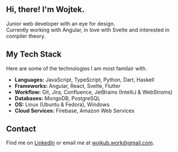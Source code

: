 ## Hi, there! I'm Wojtek.
Junior web developer with an eye for design.<br/>
Currently working with Angular, in love with Svelte and interested in compiler theory.

## My Tech Stack

Here are some of the technologies I am most familair with.

- **Languages:** JavaScript, TypeScript, Python, Dart, Haskell
- **Frameworks:** Angular, React, Svelte, Flutter
- **Workflow:** Git, Jira, Confluence, JetBrains (IntelliJ & WebStroms)
- **Databases:** MongoDB, PostgreSQL
- **OS:** Linux (Ubuntu & Fedora), Windows
- **Cloud Services:** Firebase, Amazon Web Services

## Contact

Find me on [LinkedIn](https://www.linkedin.com/in/wojciech-kubicki-607197282/) or email me at wojkub.work@gmail.com.
